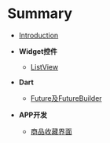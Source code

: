 # Summary

* [Introduction](README.md)

  

* **Widget控件**

  * [ListView](widget/listview.md)

    

* **Dart**

  * [Future及FutureBuilder](dart/future.md)

    

* **APP开发**

  * [商品收藏界面](member/favorite.md)

